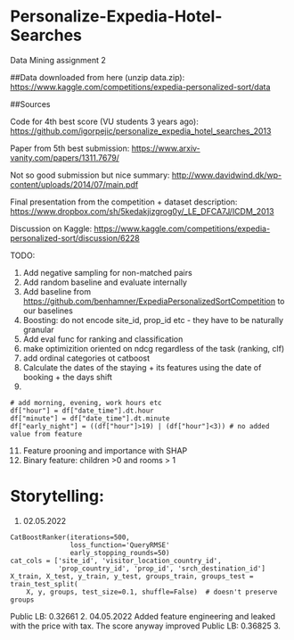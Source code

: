 # Personalize-Expedia-Hotel-Searches
 Data Mining assignment 2

##Data downloaded from here (unzip data.zip):
https://www.kaggle.com/competitions/expedia-personalized-sort/data


##Sources

Code for 4th best score (VU students 3 years ago):
https://github.com/igorpejic/personalize_expedia_hotel_searches_2013

Paper from 5th best submission:
https://www.arxiv-vanity.com/papers/1311.7679/


Not so good submission but nice summary:
http://www.davidwind.dk/wp-content/uploads/2014/07/main.pdf


Final presentation from the competition + dataset description:
https://www.dropbox.com/sh/5kedakjizgrog0y/_LE_DFCA7J/ICDM_2013


Discussion on Kaggle:
https://www.kaggle.com/competitions/expedia-personalized-sort/discussion/6228

TODO:
1. Add negative sampling for non-matched pairs
2. Add random baseline and evaluate internally
3. Add baseline from https://github.com/benhamner/ExpediaPersonalizedSortCompetition to our baselines
4. Boosting: do not encode site_id, prop_id etc - they have to be naturally granular
5. Add eval func for ranking and classification 
6. make optimizition oriented on ndcg regardless of the task (ranking, clf)
7. add ordinal categories ot catboost
8. Calculate the dates of the staying + its features using the date of booking + the days shift
9. 
```
# add morning, evening, work hours etc
df["hour"] = df["date_time"].dt.hour
df["minute"] = df["date_time"].dt.minute
df["early_night"] = ((df["hour"]>19) | (df["hour"]<3)) # no added value from feature
```
11. Feature prooning and importance with SHAP
12. Binary feature: children >0 and rooms > 1

# Storytelling:
1. 02.05.2022
```
CatBoostRanker(iterations=500, 
               loss_function='QueryRMSE'
               early_stopping_rounds=50)
cat_cols = ['site_id', 'visitor_location_country_id',
            'prop_country_id', 'prop_id', 'srch_destination_id']
X_train, X_test, y_train, y_test, groups_train, groups_test = train_test_split(
    X, y, groups, test_size=0.1, shuffle=False)  # doesn't preserve groups
```
Public LB: 0.32661
2. 04.05.2022
Added feature engineering and leaked with the price with tax. The score anyway improved
Public LB: 0.36825
3. 

